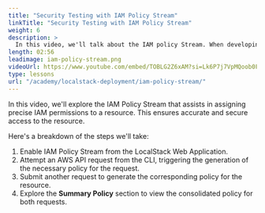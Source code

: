 ```yaml
---
title: "Security Testing with IAM Policy Stream"
linkTitle: "Security Testing with IAM Policy Stream"
weight: 6
description: >
  In this video, we'll talk about the IAM policy Stream. When developing an application, we often need access to AWS resources like DynamoDB, RDS, etc. To grant this access, we create IAM roles and assign permissions through policies. Determining these policies can be challenging — the IAM policy stream simplifies this task by identifying the necessary permissions for your cloud applications.
length: 02:56
leadimage: iam-policy-stream.png
videoUrl: https://www.youtube.com/embed/TOBLG2Z6xAM?si=Lk6P7j7VpMQoob0F
type: lessons
url: "/academy/localstack-deployment/iam-policy-stream/"
---
```


In this video, we'll explore the IAM Policy Stream that assists in assigning precise IAM permissions to a resource. This ensures accurate and secure access to the resource.

Here's a breakdown of the steps we'll take:

1.  Enable IAM Policy Stream from the LocalStack Web Application.
2.  Attempt an AWS API request from the CLI, triggering the generation of the necessary policy for the request.
3.  Submit another request to generate the corresponding policy for the resource.
4.  Explore the **Summary Policy** section to view the consolidated policy for both requests.
